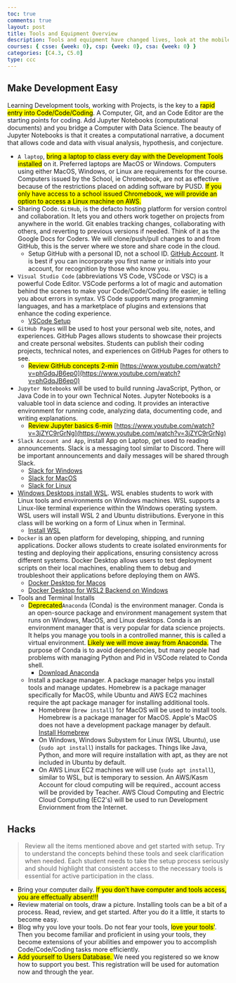 ```yaml
---
toc: true
comments: true
layout: post
title: Tools and Equipment Overview
description: Tools and equipment have changed lives, look at the mobile phone.  Tools, equipment, with the addition of coding can make you immensely more successful in any field.
courses: { csse: {week: 0}, csp: {week: 0}, csa: {week: 0} }
categories: [C4.3, C5.0]
type: ccc
---
```


## Make Development Easy
Learning Development tools, working with Projects, is the key to a <mark>rapid entry into Code/Code/Coding</mark>.  A Computer, Git, and an Code Editor are the starting points for coding.  Add Jupyter Notebooks (computational documents) and you bridge a Computer with Data Science.  The beauty of Jupyter Notebooks is that it creates a computational narrative, a document that allows code and data with visual analysis, hypothesis, and conjecture.

- `A laptop`, <mark>bring a laptop to class every day with the Development Tools installed</mark> on it.  Preferred laptops are MacOS or Windows.  Computers using either MacOS, Windows, or Linux are requirements for the course.  Computers issued by the School, ie Chromebook, are not as effective because of the restrictions placed on adding software by PUSD.  <mark>If you only have access to a school issued Chromebook, we will provide an option to access a Linux machine on AWS.</mark>
- Sharing Code. `GitHub`, is the defacto hosting platform for version control and collaboration. It lets you and others work together on projects from anywhere in the world.  Git enables tracking changes, collaborating with others, and reverting to previous versions if needed.  Think of it as the Google Docs for Coders. We will clone/push/pull changes to and from GitHub, this is the server where we store and share code in the cloud. 
   - Setup GitHub with a personal ID, not a school ID.  [GitHub Account](https://docs.github.com/en/get-started/onboarding/getting-started-with-your-github-account).  It is best if you can incorporate you first name or initials into your account, for recognition by those who know you. 
- `Visual Studio Code` (abbreviations VS Code, VSCode or VSC) is a powerful Code Editor.  VSCode performs a lot of magic and automation behind the scenes to make your Code/Code/Coding life easier, ie telling you about errors in syntax.  VS Code supports many programming languages, and has a marketplace of plugins and extensions that enhance the coding experience.
   - [VSCode Setup](https://code.visualstudio.com/learn/get-started/basics.)
- `GitHub Pages` will be used to host your personal web site, notes, and experiences. GitHub Pages allows students to showcase their projects and create personal websites. Students can publish their coding projects, technical notes, and experiences on GitHub Pages for others to see. 
   - <mark>Review GitHub concepts 2-min</mark> [https://www.youtube.com/watch?v=phGdqJB6ep0](https://www.youtube.com/watch?v=phGdqJB6ep0)
- `Jupyter Notebooks` will be used to build running JavaScript, Python, or Java Code in to your own Technical Notes. Jupyter Notebooks is a valuable tool in data science and coding. It provides an interactive environment for running code, analyzing data, documenting code, and writing explanations. 
   - <mark>Review Jupyter basics 6-min</mark> [https://www.youtube.com/watch?v=3jZYC9rGrNg](https://www.youtube.com/watch?v=3jZYC9rGrNg)
- `Slack Account and App`, install App on Laptop, get used to reading announcements. Slack is a messaging tool similar to Discord. There will be important announcements and daily messages will be shared through Slack.
    - [Slack for Windows](https://slack.com/downloads/windows)
    - [Slack for MacOS](https://slack.com/intl/en-in/downloads/mac)
    - [Slack for Linux](https://slack.com/intl/en-gb/downloads/linux)
- [Windows Desktops install WSL](https://learn.microsoft.com/en-us/windows/wsl/install).  WSL enables students to work with Linux tools and environments on Windows machines.  WSL supports a Linux-like terminal experience within the Windows operating system.   WSL users will install WSL 2 and Ubuntu distriibutions.   Everyone in this class will be working on a form of Linux when in Terminal. 
   - [Install WSL](https://learn.microsoft.com/en-us/windows/wsl/install)
- `Docker` is an open platform for developing, shipping, and running applications. Docker allows students to create isolated environments for testing and deploying their applications, ensuring consistency across different systems. Docker Desktop allows users to test deployment scripts on their local machines, enabling them to debug and troubleshoot their applications before deploying them on AWS.
    - [Docker Desktop for Macos](https://docs.docker.com/desktop/install/mac-install/)  
    - [Docker Desktop for WSL2 Backend on Windows](https://docs.docker.com/desktop/wsl/#:~:text=With%20Docker%20Desktop%20running%20on,to%20improve%20the%20resource%20consumption.)
- Tools and Terminal Installs
   - <mark>Deprecated</mark>`Anaconda` (Conda) is the environment manager.  Conda is an open-source package and environment management system that runs on Windows, MacOS, and Linux desktops.   Conda is an environment manager that is very popular for data science projects. It helps you manage you tools in a controlled manner, this is called a virtual environment.  <mark>Likely we will move away from Anaconda.</mark>  The purpose of Conda is to avoid dependencies, but many people had problems with managing Python and Pid in VSCode related to Conda shell.
      - [Download Anaconda](https://www.anaconda.com/download)
   - Install a package manager.  A package manager helps you install tools and manage updates.  Homebrew is a package manager specifically for MacOS, while Ubuntu and AWS EC2 machines require the apt package manager for installing additional tools.
      - Homebrew (```brew install```) for MacOS will be used to install tools.  Homebrew is a package manager for MacOS.  Apple's MacOS does not have a development package manager by default. [Install Homebrew](https://brew.sh/)
      - On Windows, Windows Subystem for Linux (WSL Ubuntu), use (```sudo apt install```) installs for packages.  Things like Java, Python, and more will require installation with apt, as they are not included in Ubuntu by default.
      - On AWS Linux EC2 machines we will use (```sudo apt install```), similar to WSL, but is temporary to session. An AWS/Kasm Account for cloud computing will be required., account access will be provided by Teacher.  AWS Cloud Computing and Electric Cloud Computing (EC2's) will be used to run Development Enviornment from the Internet.

## Hacks
> Review all the items mentioned above and get started with setup.   Try to understand the concepts behind these tools and seek clarification when needed. Each student needs to take the setup process seriously and should highlight that consistent access to the necessary tools is essential for active participation in the class.
- Bring your computer daily. <mark>If you don't have computer and tools access, you are effectually absent!!!</mark>
- Review material on tools, draw a picture.  Installing tools can be a bit of a process.  Read, review, and get started.  After you do it a little, it starts to become easy.
- Blog why you love your tools.  Do not fear your tools, <mark>love your tools'</mark>. Then you become familiar and proficient in using your tools, they become extensions of your abilities and empower you to accomplish Code/Code/Coding tasks more efficiently.
- <mark>Add yourself to Users Database. </mark> We need you registered so we know how to support you best.  This registration will be used for automation now and through the year. 

